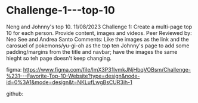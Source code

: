 # Challenge-1---top-10  
Neng and Johnny's top 10. 
11/08/2023 
Challenge 1: Create a multi-page top 10 for each person. Provide content, images and videos.
Peer Reviewed by: Neo See and Andrea Santo
Comments: Like the images as the link and the carosuel of pokemons/yu-gi-oh as the top ten  Johnny's page to add some padding/margins from the title and navbar; have the images the same hieght so teh page doesn't keep changing.


figma: https://www.figma.com/file/ImX3P31lvmkJNjHbqVOBsm/Challenge-%231---Favorite-Top-10-Website?type=design&node-id=0%3A1&mode=design&t=NKLufLwgBsCUR3ih-1

github:
